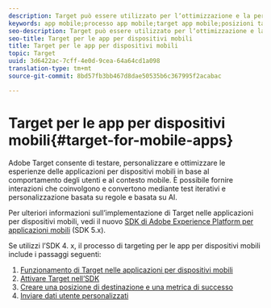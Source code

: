 ```yaml
---
description: Target può essere utilizzato per lʼottimizzazione e la personalizzazione di app per dispositivi mobili
keywords: app mobile;processo app mobile;target app mobile;posizioni target mobili;metriche di successo app dispositivi mobili
seo-description: Target può essere utilizzato per lʼottimizzazione e la personalizzazione di app per dispositivi mobili
seo-title: Target per le app per dispositivi mobili
title: Target per le app per dispositivi mobili
topic: Target
uuid: 3d6422ac-7cff-4e0d-9cea-64a64cd1a098
translation-type: tm+mt
source-git-commit: 8bd57fb3bb467d8dae50535b6c367995f2acabac

---
```



# Target per le app per dispositivi mobili{#target-for-mobile-apps}

Adobe Target consente di testare, personalizzare e ottimizzare le esperienze delle applicazioni per dispositivi mobili in base al comportamento degli utenti e al contesto mobile. È possibile fornire interazioni che coinvolgono e convertono mediante test iterativi e personalizzazione basata su regole e basata su AI.

Per ulteriori informazioni sull’implementazione di Target nelle applicazioni per dispositivi mobili, vedi il nuovo [SDK di Adobe Experience Platform per applicazioni mobili](https://aep-sdks.gitbook.io/docs/using-mobile-extensions/adobe-target) (SDK 5.x).

Se utilizzi l’SDK 4. x, il processo di targeting per le app per dispositivi mobili include i passaggi seguenti:

1. [Funzionamento di Target nelle applicazioni per dispositivi mobili](/help/c-target-mobile-app/mobile-how-target-works-mobile-apps.md)
1. [Attivare Target nell’SDK](/help/c-target-mobile-app/mobile-enable-target-in-sdk.md)
1. [Creare una posizione di destinazione e una metrica di successo](/help/c-target-mobile-app/mobile-create-location-and-metric.md)
1. [Inviare dati utente personalizzati](/help/c-target-mobile-app/mobile-custom-user-data.md)